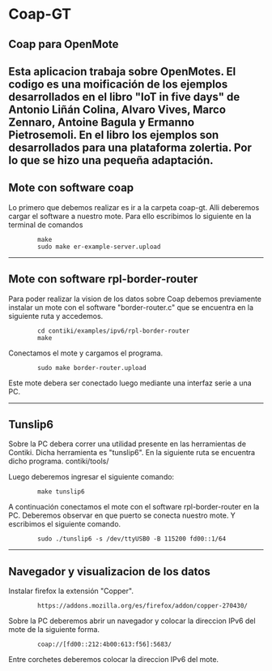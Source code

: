 # Coap-GT

Coap para OpenMote
--------------------------------------------------------------------------------
Esta aplicacion trabaja sobre OpenMotes. El codigo es una moificación de los
ejemplos desarrollados en el libro "IoT in five days" de Antonio Liñán Colina,
Alvaro Vives, Marco Zennaro, Antoine Bagula y Ermanno Pietrosemoli. En el libro
los ejemplos son desarrollados para una plataforma zolertia. Por lo que se hizo 
una pequeña adaptación.
--------------------------------------------------------------------------------
Mote con software coap
--------------------------------------------------------------------------------
Lo primero que debemos realizar es ir a la carpeta coap-gt. Alli deberemos 
cargar el software a nuestro mote. Para ello escribimos lo siguiente en la 
terminal de comandos

			make
			sudo make er-example-server.upload

--------------------------------------------------------------------------------
Mote con software rpl-border-router
--------------------------------------------------------------------------------
Para poder realizar la vision de los datos sobre Coap debemos previamente
instalar un mote con el software "border-router.c" que se encuentra en la 
siguiente ruta y accedemos. 

			cd contiki/examples/ipv6/rpl-border-router
			make

Conectamos el mote y cargamos el programa.

			sudo make border-router.upload

Este mote debera ser conectado luego mediante una interfaz serie a una PC.

--------------------------------------------------------------------------------
Tunslip6
--------------------------------------------------------------------------------
Sobre la PC debera correr una utilidad presente en las herramientas de Contiki. 
Dicha herramienta es "tunslip6". En la siguiente ruta se encuentra dicho 
programa.
			contiki/tools/

Luego deberemos ingresar el siguiente comando:

			make tunslip6

A continuación conectamos el mote con el software rpl-border-router en la PC. 
Deberemos observar en que puerto se conecta nuestro mote.
Y escribimos el siguiente comando.

			sudo ./tunslip6 -s /dev/ttyUSB0 -B 115200 fd00::1/64

--------------------------------------------------------------------------------
Navegador y visualizacion de los datos
--------------------------------------------------------------------------------
Instalar firefox la extensión "Copper".

			https://addons.mozilla.org/es/firefox/addon/copper-270430/
			
Sobre la PC deberemos abrir un navegador y colocar la direccion IPv6 del mote de
la siguiente forma.

			coap://[fd00::212:4b00:613:f56]:5683/

Entre corchetes deberemos colocar la direccion IPv6 del mote.
